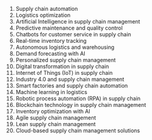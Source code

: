 1. Supply chain automation
2. Logistics optimization
3. Artificial Intelligence in supply chain management
4. Predictive maintenance and quality control
5. Chatbots for customer service in supply chain
6. Real-time inventory tracking
7. Autonomous logistics and warehousing
8. Demand forecasting with AI
9. Personalized supply chain management
10. Digital transformation in supply chain
11. Internet of Things (IoT) in supply chain
12. Industry 4.0 and supply chain management
13. Smart factories and supply chain automation
14. Machine learning in logistics
15. Robotic process automation (RPA) in supply chain
16. Blockchain technology in supply chain management
17. Inventory optimization with AI
18. Agile supply chain management
19. Lean supply chain management
20. Cloud-based supply chain management solutions
